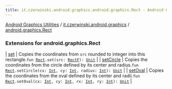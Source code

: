 ```yaml
---
title: it.czerwinski.android.graphics.android.graphics.Rect - Android Graphics Utilities
---
```


[Android Graphics Utilities](../../index.html) / [it.czerwinski.android.graphics](../index.html) / [android.graphics.Rect](./index.html)

### Extensions for android.graphics.Rect

| [set](set.html) | Copies the coordinates from `src` rounded to integer into this rectangle.`fun `[`Rect`](https://developer.android.com/reference/android/graphics/Rect.html)`.set(src: `[`RectF`](https://developer.android.com/reference/android/graphics/RectF.html)`): `[`Unit`](https://kotlinlang.org/api/latest/jvm/stdlib/kotlin/-unit/index.html) |
| [setCircle](set-circle.html) | Copies the coordinates from the circle defined by its center and radius.`fun `[`Rect`](https://developer.android.com/reference/android/graphics/Rect.html)`.setCircle(cx: `[`Int`](https://kotlinlang.org/api/latest/jvm/stdlib/kotlin/-int/index.html)`, cy: `[`Int`](https://kotlinlang.org/api/latest/jvm/stdlib/kotlin/-int/index.html)`, radius: `[`Int`](https://kotlinlang.org/api/latest/jvm/stdlib/kotlin/-int/index.html)`): `[`Unit`](https://kotlinlang.org/api/latest/jvm/stdlib/kotlin/-unit/index.html) |
| [setOval](set-oval.html) | Copies the coordinates from the oval defined by its center and radii.`fun `[`Rect`](https://developer.android.com/reference/android/graphics/Rect.html)`.setOval(cx: `[`Int`](https://kotlinlang.org/api/latest/jvm/stdlib/kotlin/-int/index.html)`, cy: `[`Int`](https://kotlinlang.org/api/latest/jvm/stdlib/kotlin/-int/index.html)`, rx: `[`Int`](https://kotlinlang.org/api/latest/jvm/stdlib/kotlin/-int/index.html)`, ry: `[`Int`](https://kotlinlang.org/api/latest/jvm/stdlib/kotlin/-int/index.html)`): `[`Unit`](https://kotlinlang.org/api/latest/jvm/stdlib/kotlin/-unit/index.html) |

